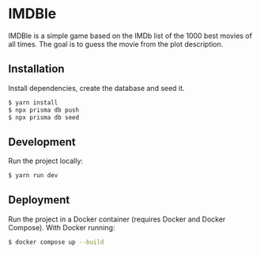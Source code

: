 # IMDBle

IMDBle is a simple game based on the IMDb list of the 1000 best movies of all times. The goal is to guess the movie from the plot description.

## Installation

Install dependencies, create the database and seed it.

```bash
$ yarn install
$ npx prisma db push
$ npx prisma db seed
```

## Development

Run the project locally:
```bash
$ yarn run dev
```

## Deployment

Run the project in a Docker container (requires Docker and Docker Compose).
With Docker running:
```bash
$ docker compose up --build
```